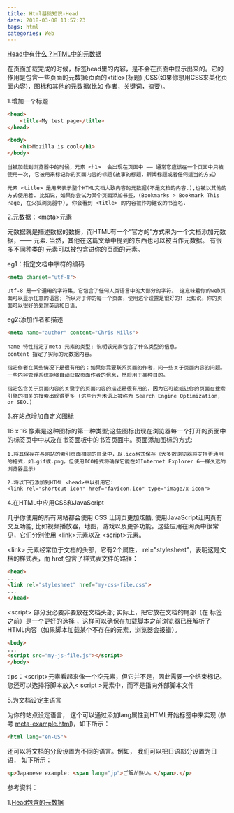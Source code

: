 ```yaml
---
title: Html基础知识-Head
date: 2018-03-08 11:57:23
tags: html
categories: Web
---
```


[Head中有什么？HTML中的元数据](https://developer.mozilla.org/zh-CN/docs/Learn/HTML/Introduction_to_HTML/The_head_metadata_in_HTML)

在页面加载完成的时候，标签head里的内容，是不会在页面中显示出来的。它的作用是包含一些页面的元数据:页面的&lt;title&gt;(标题) ,CSS(如果你想用CSS来美化页面内容)，图标和其他的元数据(比如 作者，关键词，摘要)。

1.增加一个标题

``` html
<head>
    <title>My test page</title>
</head>

<body>
    <h1>Mozilla is cool</h1>
</body>  
```

	当被加载到浏览器中的时候，元素 <h1>  会出现在页面中 —— 通常它应该在一个页面中只被使用一次, 它被用来标记你的页面内容的标题(故事的标题，新闻标题或者任何适当的方式）
	
	元素 <title> 是用来表示整个HTML文档大致内容的元数据(不是文档的内容.),也被以其他的方式使用着. 比如说，如果你尝试为某个页面添加书签，(Bookmarks > Bookmark This Page, 在火狐浏览器中), 你会看到 <title> 的内容被作为建议的书签名.

2.元数据：&lt;meta&gt;元素

元数据就是描述数据的数据，而HTML有一个“官方的”方式来为一个文档添加元数据，——  <meta> 元素. 当然，其他在这篇文章中提到的东西也可以被当作元数据。 有很多不同种类的 <meta> 元素可以被包含进你的页面的<head>元素。

eg1：指定文档中字符的编码

```html
<meta charset="utf-8">
```

	utf-8 是一个通用的字符集，它包含了任何人类语言中的大部分的字符。 这意味着你的web页面可以显示任意的语言; 所以对于你的每一个页面，使用这个设置是很好的! 比如说，你的页面可以很好的处理英语和日语.

eg2:添加作者和描述

``` html
<meta name="author" content="Chris Mills">
```
	name 特性指定了meta 元素的类型; 说明该元素包含了什么类型的信息。
	content 指定了实际的元数据内容。
	
	指定作者在某些情况下是很有用的：如果你需要联系页面的作者，问一些关于页面内容的问题。 一些内容管理系统能够自动获取页面作者的信息，然后用于某种目的。

	指定包含关于页面内容的关键字的页面内容的描述是很有用的，因为它可能或让你的页面在搜索引擎的相关的搜索出现得更多 (这些行为术语上被称为 Search Engine Optimization, or SEO.)

3.在站点增加自定义图标

16 x 16 像素是这种图标的第一种类型;这些图标出现在浏览器每一个打开的页面中的标签页中中以及在书签面板中的书签页面中。页面添加图标的方式:

	1.将其保存在与网站的索引页面相同的目录中，以.ico格式保存（大多数浏览器将支持更通用的格式，如.gif或.png，但使用ICO格式将确保它能在如Internet Explorer 6一样久远的浏览器显示）

	2.将以下行添加到HTML <head>中以引用它:
	<link rel="shortcut icon" href="favicon.ico" type="image/x-icon">
	
4.在HTML中应用CSS和JavaScript

几乎你使用的所有网站都会使用 CSS 让网页更加炫酷, 使用JavaScript让网页有交互功能, 比如视频播放器，地图，游戏以及更多功能。这些应用在网页中很常见，它们分别使用 &lt;link&gt;元素以及 &lt;script&gt;元素。
	
&lt;link&gt; 元素经常位于文档的头部，它有2个属性， rel="stylesheet"，表明这是文档的样式表，而 href,包含了样式表文件的路径：

``` html
<head>
...
<link rel="stylesheet" href="my-css-file.css">
...
</head>
```

 &lt;script&gt; 部分没必要非要放在文档头部; 实际上，把它放在文档的尾部（在 </body>标签之前）是一个更好的选择 ，这样可以确保在加载脚本之前浏览器已经解析了HTML内容（如果脚本加载某个不存在的元素，浏览器会报错）。

``` html	
<body>
...
<script src="my-js-file.js"></script>
</body>
```
tips：&lt;script&gt;元素看起来像一个空元素，但它并不是，因此需要一个结束标记。您还可以选择将脚本放入< script >元素中，而不是指向外部脚本文件


5.为文档设定主语言

为你的站点设定语言， 这个可以通过添加lang属性到HTML开始标签中来实现 (参考 [meta-example.html](https://github.com/mdn/learning-area/blob/master/html/introduction-to-html/the-html-head/meta-example.html))，如下所示：

``` html
<html lang="en-US">
```

还可以将文档的分段设置为不同的语言。例如， 我们可以把日语部分设置为日语， 如下所示：

``` html
<p>Japanese example: <span lang="jp">ご飯が熱い。</span>.</p>
```


参考资料：

1.[Head包含的元数据](https://developer.mozilla.org/en-US/docs/Learn/Discover_browser_developer_tools)